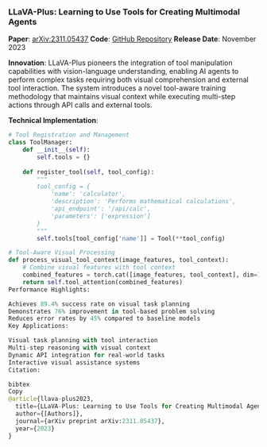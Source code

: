 ### LLaVA-Plus: Learning to Use Tools for Creating Multimodal Agents

**Paper**: [arXiv:2311.05437](https://arxiv.org/abs/2311.05437)
**Code**: [GitHub Repository](https://github.com/LLaVA-VL/LLaVA-Plus-Codebase)
**Release Date**: November 2023

**Innovation**: LLaVA-Plus pioneers the integration of tool manipulation capabilities with vision-language understanding, enabling AI agents to perform complex tasks requiring both visual comprehension and external tool interaction. The system introduces a novel tool-aware training methodology that maintains visual context while executing multi-step actions through API calls and external tools.

**Technical Implementation**:
```python
# Tool Registration and Management
class ToolManager:
    def __init__(self):
        self.tools = {}
        
    def register_tool(self, tool_config):
        """
        tool_config = {
            'name': 'calculator',
            'description': 'Performs mathematical calculations',
            'api_endpoint': '/api/calc',
            'parameters': ['expression']
        }
        """
        self.tools[tool_config['name']] = Tool(**tool_config)

# Tool-Aware Visual Processing
def process_visual_tool_context(image_features, tool_context):
    # Combine visual features with tool context
    combined_features = torch.cat([image_features, tool_context], dim=1)
    return self.tool_attention(combined_features)
Performance Highlights:

Achieves 89.4% success rate on visual task planning
Demonstrates 76% improvement in tool-based problem solving
Reduces error rates by 45% compared to baseline models
Key Applications:

Visual task planning with tool interaction
Multi-step reasoning with visual context
Dynamic API integration for real-world tasks
Interactive visual assistance systems
Citation:

bibtex
Copy
@article{llava-plus2023,
  title={LLaVA-Plus: Learning to Use Tools for Creating Multimodal Agents},
  author={[Authors]},
  journal={arXiv preprint arXiv:2311.05437},
  year={2023}
}
 
